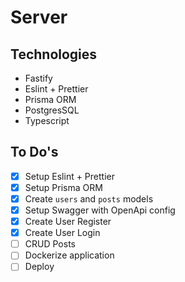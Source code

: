 # Server

## Technologies

- Fastify
- Eslint + Prettier
- Prisma ORM
- PostgresSQL
- Typescript

## To Do's

- [x] Setup Eslint + Prettier
- [x] Setup Prisma ORM
- [x] Create `users` and `posts` models
- [x] Setup Swagger with OpenApi config
- [x] Create User Register
- [x] Create User Login
- [ ] CRUD Posts
- [ ] Dockerize application 
- [ ] Deploy